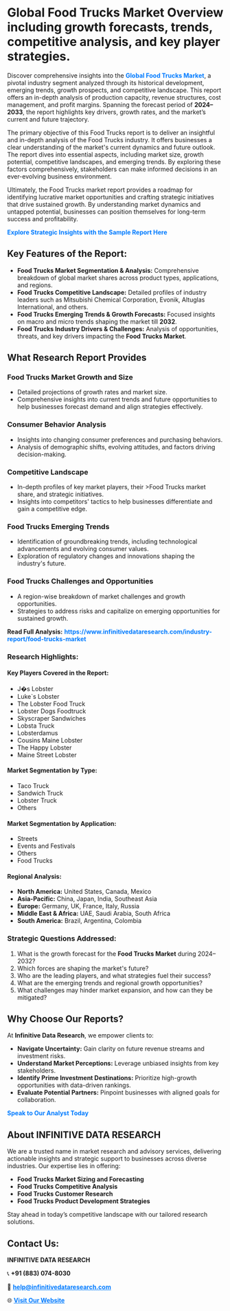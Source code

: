 <h1>Global Food Trucks Market Overview including growth forecasts, trends, competitive analysis, and key player strategies.</h1>
<p>
Discover comprehensive insights into the 
<a href="https://www.infinitivedataresearch.com/industry-report/food-trucks-market" rel="dofollow" style="color: #007BFF; text-decoration: none;"><strong>Global Food Trucks Market</strong></a>, a pivotal industry segment analyzed through its historical development, emerging trends, growth prospects, and competitive landscape. This report offers an in-depth analysis of production capacity, revenue structures, cost management, and profit margins. Spanning the forecast period of <strong>2024–2033</strong>, the report highlights key drivers, growth rates, and the market’s current and future trajectory.
</p>
<p>
The primary objective of this Food Trucks report is to deliver an insightful and in-depth analysis of the Food Trucks industry. It offers businesses a clear understanding of the market's current dynamics and future outlook. The report dives into essential aspects, including market size, growth potential, competitive landscapes, and emerging trends. By exploring these factors comprehensively, stakeholders can make informed decisions in an ever-evolving business environment.
</p>
<p>
Ultimately, the Food Trucks market report provides a roadmap for identifying lucrative market opportunities and crafting strategic initiatives that drive sustained growth. By understanding market dynamics and untapped potential, businesses can position themselves for long-term success and profitability.
</p>
<p>
<a href="https://www.infinitivedataresearch.com/request-sample/reportId=102776" style="color: #007BFF; text-decoration: none;"><strong>Explore Strategic Insights with the Sample Report Here</strong></a>
</p>

<h2>Key Features of the Report:</h2>
<ul>
<li><strong>Food Trucks Market Segmentation & Analysis:</strong> Comprehensive breakdown of global market shares across product types, applications, and regions.</li>
<li><strong>Food Trucks Competitive Landscape:</strong> Detailed profiles of industry leaders such as Mitsubishi Chemical Corporation, Evonik, Altuglas International, and others.</li>
<li><strong>Food Trucks Emerging Trends & Growth Forecasts:</strong> Focused insights on macro and micro trends shaping the market till <strong>2032</strong>.</li>
<li><strong>Food Trucks Industry Drivers & Challenges:</strong> Analysis of opportunities, threats, and key drivers impacting the <strong>Food Trucks Market</strong>.</li>
</ul>

<h2>What Research Report Provides</h2>
<h3>Food Trucks Market Growth and Size</h3>
<ul>
<li>Detailed projections of growth rates and market size.</li>
<li>Comprehensive insights into current trends and future opportunities to help businesses forecast demand and align strategies effectively.</li>
</ul>

<h3>Consumer Behavior Analysis</h3>
<ul>
<li>Insights into changing consumer preferences and purchasing behaviors.</li>
<li>Analysis of demographic shifts, evolving attitudes, and factors driving decision-making.</li>
</ul>

<h3>Competitive Landscape</h3>
<ul>
<li>In-depth profiles of key market players, their >Food Trucks market share, and strategic initiatives.</li>
<li>Insights into competitors' tactics to help businesses differentiate and gain a competitive edge.</li>
</ul>

<h3>Food Trucks Emerging Trends</h3>
<ul>
<li>Identification of groundbreaking trends, including technological advancements and evolving consumer values.</li>
<li>Exploration of regulatory changes and innovations shaping the industry's future.</li>
</ul>

<h3>Food Trucks Challenges and Opportunities</h3>
<ul>
<li>A region-wise breakdown of market challenges and growth opportunities.</li>
<li>Strategies to address risks and capitalize on emerging opportunities for sustained growth.</li>
</ul>
<p><strong>Read Full Analysis:</strong> <a href="https://www.infinitivedataresearch.com/industry-report/food-trucks-market" rel="dofollow" style="color: #007BFF; text-decoration: none;"><strong>https://www.infinitivedataresearch.com/industry-report/food-trucks-market</strong></a></p>
<h3>Research Highlights:</h3>
<h4>Key Players Covered in the Report:</h4>
<ul><li>J�s Lobster</li><li>Luke`s Lobster</li><li>The Lobster Food Truck</li><li>Lobster Dogs Foodtruck</li><li>Skyscraper Sandwiches</li><li>Lobsta Truck</li><li>Lobsterdamus</li><li>Cousins Maine Lobster</li><li>The Happy Lobster</li><li>Maine Street Lobster</li></ul>
<h4>Market Segmentation by Type:</h4>
<ul><li>Taco Truck</li><li>Sandwich Truck</li><li>Lobster Truck</li><li>Others</li></ul>
<h4>Market Segmentation by Application:</h4>
<ul><li>Streets</li><li>Events and Festivals</li><li>Others</li><li>Food Trucks</li></ul>

<h4>Regional Analysis:</h4>
<ul>
<li><strong>North America:</strong> United States, Canada, Mexico</li>
<li><strong>Asia-Pacific:</strong> China, Japan, India, Southeast Asia</li>
<li><strong>Europe:</strong> Germany, UK, France, Italy, Russia</li>
<li><strong>Middle East & Africa:</strong> UAE, Saudi Arabia, South Africa</li>
<li><strong>South America:</strong> Brazil, Argentina, Colombia</li>
</ul>

<h3>Strategic Questions Addressed:</h3>
<ol>
<li>What is the growth forecast for the <strong>Food Trucks Market</strong> during 2024–2032?</li>
<li>Which forces are shaping the market's future?</li>
<li>Who are the leading players, and what strategies fuel their success?</li>
<li>What are the emerging trends and regional growth opportunities?</li>
<li>What challenges may hinder market expansion, and how can they be mitigated?</li>
</ol>

<h2>Why Choose Our Reports?</h2>
<p>At <strong>Infinitive Data Research</strong>, we empower clients to:</p>
<ul>
<li><strong>Navigate Uncertainty:</strong> Gain clarity on future revenue streams and investment risks.</li>
<li><strong>Understand Market Perceptions:</strong> Leverage unbiased insights from key stakeholders.</li>
<li><strong>Identify Prime Investment Destinations:</strong> Prioritize high-growth opportunities with data-driven rankings.</li>
<li><strong>Evaluate Potential Partners:</strong> Pinpoint businesses with aligned goals for collaboration.</li>
</ul>
<p><a href="https://www.infinitivedataresearch.com/industry-report/food-trucks-market" rel="dofollow" style="color: #007BFF; text-decoration: none;"><strong>Speak to Our Analyst Today</strong></a></p>

<h2>About INFINITIVE DATA RESEARCH</h2>
<p>We are a trusted name in market research and advisory services, delivering actionable insights and strategic support to businesses across diverse industries. Our expertise lies in offering:</p>
<ul>
<li><strong>Food Trucks Market Sizing and Forecasting</strong></li>
<li><strong>Food Trucks Competitive Analysis</strong></li>
<li><strong>Food Trucks Customer Research</strong></li>
<li><strong>Food Trucks Product Development Strategies</strong></li>
</ul>
<p>Stay ahead in today’s competitive landscape with our tailored research solutions.</p>

<h2>Contact Us:</h2>
<p><strong>INFINITIVE DATA RESEARCH</strong></p>
<p>📞 <strong>+91 (883) 074-8030</strong></p>
<p>📧 <strong><a href="mailto:help@infinitivedataresearch.com" style="color: #007BFF;">help@infinitivedataresearch.com</a></strong></p>
<p>🌐 <strong><a href="https://www.infinitivedataresearch.com" rel="dofollow" style="color: #007BFF;">Visit Our Website</a></strong></p>